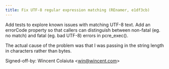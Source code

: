 ```yaml
---
title: Fix UTF-8 regular expression matching (REnamer, e1df3cb)
---
```


Add tests to explore known issues with matching UTF-8 text. Add an errorCode property so that callers can distinguish between non-fatal (eg. no match) and fatal (eg. bad UTF-8) errors in pcre\_exec().

The actual cause of the problem was that I was passing in the string length in characters rather than bytes.

Signed-off-by: Wincent Colaiuta &lt;win@wincent.com&gt;
